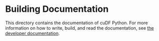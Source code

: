 # Building Documentation

This directory contains the documentation of cuDF Python.
For more information on how to write, build, and read the documentation,
see 
[the developer documentation](https://github.com/rapidsai/cudf/blob/HEAD/docs/cudf/source/developer_guide/documentation.md).
